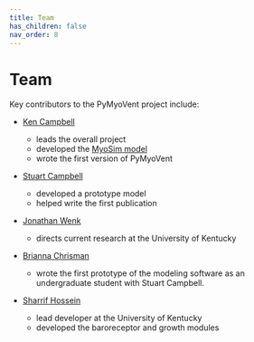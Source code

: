 ```yaml
---
title: Team
has_children: false
nav_order: 8
---
```


# Team

Key contributors to the PyMyoVent project include:

+ [Ken Campbell](http://www.campbellmusclelab.org)
  + leads the overall project
  + developed the [MyoSim model](https://campbell-muscle-lab.github.io/MATMyoSim/)
  + wrote the first version of PyMyoVent
  
+ [Stuart Campbell](https://seas.yale.edu/faculty-research/faculty-directory/stuart-campbell)
  + developed a prototype model
  + helped write the first publication

+ [Jonathan Wenk](https://www.engr.uky.edu/directory/wenk-jonathan)
  + directs current research at the University of Kentucky

+ [Brianna Chrisman](https://www.linkedin.com/in/briannachrisman)
  + wrote the first prototype of the modeling software as an undergraduate student with Stuart Campbell.

+ [Sharrif Hossein](https://www.linkedin.com/in/hossein-sharifi-98a805bb)
  + lead developer at the University of Kentucky
  + developed the baroreceptor and growth modules

